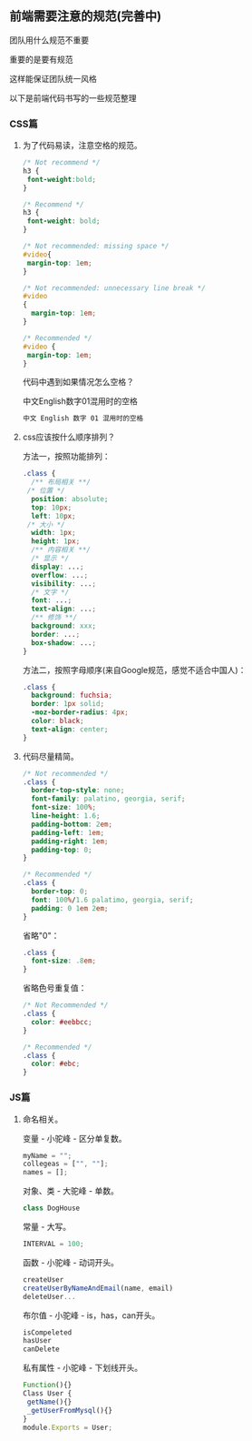 

## 前端需要注意的规范(完善中)

团队用什么规范不重要

重要的是要有规范

这样能保证团队统一风格

以下是前端代码书写的一些规范整理

### CSS篇

1. 为了代码易读，注意空格的规范。

   ```css
   /* Not recommend */
   h3 {
    font-weight:bold;
   }
   ```

   ```css
   /* Recommend */
   h3 {
   	font-weight: bold;
   }
   ```
   
   
   ```css
   /* Not recommended: missing space */
   #video{
   	margin-top: 1em;
   }
   
   /* Not recommended: unnecessary line break */
   #video 
   {
     margin-top: 1em;
   }
   ```
   
   ```css
   /* Recommended */
   #video {
   	margin-top: 1em;
   }
   ```
   
   代码中遇到如果情况怎么空格？
   
   中文English数字01混用时的空格
   
   ```reStructuredText
   中文 English 数字 01 混用时的空格
   ```

2. css应该按什么顺序排列？

   方法一，按照功能排列：

   ```css
   .class {
     /** 布局相关 **/
   	/* 位置 */
     position: absolute;
     top: 10px;
     left: 10px;
   	/* 大小 */
     width: 1px;
     height: 1px;
     /** 内容相关 **/
     /* 显示 */
     display: ...;
     overflow: ...;
     visibility: ...;
     /* 文字 */
     font: ...;
     text-align: ...;
     /** 修饰 **/
     background: xxx;
     border: ...;
     box-shadow: ...;
   }
   ```

   方法二，按照字母顺序(来自Google规范，感觉不适合中国人)：

   ```css
   .class {
     background: fuchsia;
     border: 1px solid;
     -moz-border-radius: 4px;
     color: black;
     text-align: center;
   }
   ```

3. 代码尽量精简。

   ```css
   /* Not recommended */
   .class {
     border-top-style: none;
     font-family: palatino, georgia, serif;
     font-size: 100%;
     line-height: 1.6;
     padding-bottom: 2em;
     padding-left: 1em;
     padding-right: 1em;
     padding-top: 0;
   }
   ```

   ```css
   /* Recommended */
   .class {
     border-top: 0;
     font: 100%/1.6 palatimo, georgia, serif;
     padding: 0 1em 2em;
   }
   ```

   省略"0"：

   ```css
   .class {
     font-size: .8em;
   }
   ```

   省略色号重复值：

   ```css
   /* Not Recommended */
   .class {
     color: #eebbcc;
   }
   ```

   ```css
   /* Recommended */
   .class {
     color: #ebc;
   }
   ```



### JS篇

1. 命名相关。

   变量 - 小驼峰 - 区分单复数。

   ```js
   myName = "";
   collegeas = ["", ""];
   names = [];
   ```

   对象、类 - 大驼峰 - 单数。

   ```js
   class DogHouse
   ```

   常量 - 大写。

   ```js
   INTERVAL = 100;
   ```

   函数 - 小驼峰 - 动词开头。

   ```js
   createUser
   createUserByNameAndEmail(name, email)
   deleteUser...
   ```

   布尔值 - 小驼峰 - is，has，can开头。

   ```js
   isCompeleted
   hasUser
   canDelete
   ```

   私有属性 - 小驼峰 - 下划线开头。

   ```js
   Function(){}
   Class User {
   	getName(){}
   	_getUserFromMysql(){}
   }
   module.Exports = User;
   ```
